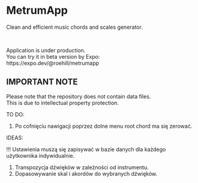 <h1>MetrumApp</h1>
<p>Clean and efficient music chords and scales generator.</p>
<br>
<p>Application is under production.<br>
You can try it in beta version by Expo:<br>
https://expo.dev/@roehill/metrumapp</p>

<h2>IMPORTANT NOTE</h2>
<p>Please note that the repository does not contain data files.<br>
This is due to intellectual property protection.</p>

TO DO:

1. Po cofnięciu nawigacji poprzez dolne menu root chord ma się zerować.

IDEAS:

!!! Ustawienia muszą się zapisywać w bazie danych dla każdego użytkownika indywidualnie.

1. Transpozycja dźwięków w zależności od instrumentu.
2. Dopasowywanie skal i akordów do wybranych dźwięków.
